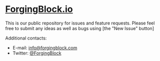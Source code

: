# [ForgingBlock.io](https://forgingblock.io/)


This is our public repository for issues and feature requests. Please feel free to submit any ideas as well as bugs using [the "New Issue" button]


Additional contacts:
* E-mail: [info@forgingblock.com](mailto:info@forgingblock.com)
* Twitter: [@ForgingBlock](https://twitter.com/ForgingBlock)
